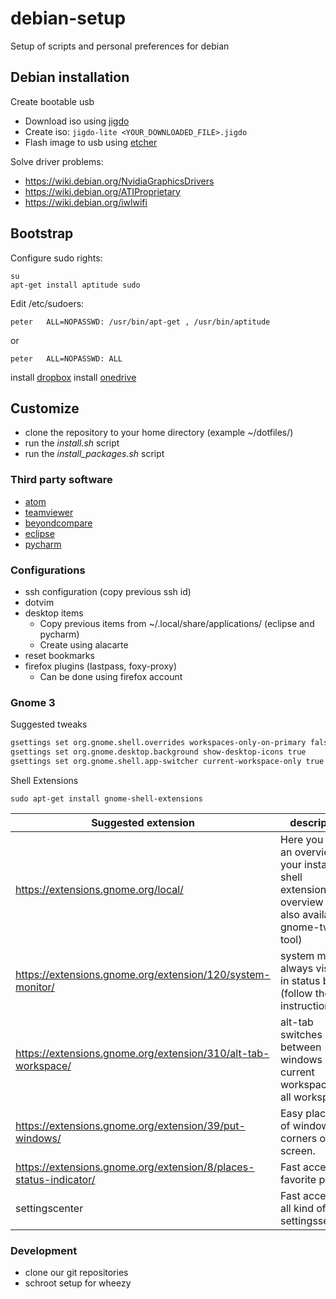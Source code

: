 debian-setup
============

Setup of scripts and personal preferences for debian

## Debian installation

Create bootable usb
* Download iso using [jigdo](https://cdimage.debian.org/debian-cd/current/amd64/jigdo-cd/)
* Create iso: `jigdo-lite <YOUR_DOWNLOADED_FILE>.jigdo`
* Flash image to usb using [etcher](https://www.balena.io/etcher)

Solve driver problems:
* https://wiki.debian.org/NvidiaGraphicsDrivers
* https://wiki.debian.org/ATIProprietary
* https://wiki.debian.org/iwlwifi

## Bootstrap
Configure sudo rights:
```
su
apt-get install aptitude sudo
```

Edit /etc/sudoers:
```
peter	ALL=NOPASSWD: /usr/bin/apt-get , /usr/bin/aptitude
```
or
```
peter   ALL=NOPASSWD: ALL
```

install [dropbox](https://www.dropbox.com)
install [onedrive](https://github.com/skilion/onedrive)

## Customize
* clone the repository to your home directory (example ~/dotfiles/)
* run the *install.sh* script
* run the *install_packages.sh* script

### Third party software
* [ atom          ](https://atom.io/)
* [ teamviewer    ](https://www.teamviewer.com/en/download/linux/)
* [ beyondcompare ](https://www.scootersoftware.com/download.php)
* [ eclipse       ](https://www.eclipse.org/downloads/)
* [ pycharm       ](https://www.jetbrains.com/pycharm/download/)

### Configurations
* ssh configuration (copy previous ssh id)
* dotvim
* desktop items
  - Copy previous items from ~/.local/share/applications/ (eclipse and pycharm)
  - Create using alacarte
* reset bookmarks
* firefox plugins (lastpass, foxy-proxy)
  - Can be done using firefox account

### Gnome 3

Suggested tweaks
```bash
gsettings set org.gnome.shell.overrides workspaces-only-on-primary false
gsettings set org.gnome.desktop.background show-desktop-icons true
gsettings set org.gnome.shell.app-switcher current-workspace-only true

```

Shell Extensions

`sudo apt-get install gnome-shell-extensions`

| Suggested extension | description |
| ------------------- | ----------- |
| https://extensions.gnome.org/local/ | Here you find an overview of your installed shell extensions (this overview is also available in gnome-tweak-tool) |
| https://extensions.gnome.org/extension/120/system-monitor/   | system monitor always visible in status bar (follow the instructions!) |
| https://extensions.gnome.org/extension/310/alt-tab-workspace/ | alt-tab switches between windows in current workspace (not all workspaces) |
| https://extensions.gnome.org/extension/39/put-windows/  | Easy placement of windows in corners of the screen. |
| https://extensions.gnome.org/extension/8/places-status-indicator/ | Fast access to favorite places |
| settingscenter | Fast acces to all kind of settingssettings |

### Development
* clone our git repositories
* schroot setup for wheezy
